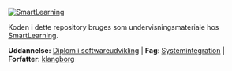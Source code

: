 ﻿[![SmartLearning][smartlearning-img]][smartlearning] 

Koden i dette repository bruges som undervisningsmateriale hos [SmartLearning].


**Uddannelse:** [Diplom i softwareudvikling] | **Fag**: [Systemintegration] | **Forfatter**: [klangborg]



[smartlearning-img]: https://avatars.githubusercontent.com/u/89007769?s=200&u=a9050068e13b10e71a684e6789e1ec757f93e07c&v=4
[smartlearning]: https://smartlearning.dk
[Diplom i softwareudvikling]: https://www.smartlearning.dk/diplomuddannelser/diplom-i-softwareudvikling
[Systemintegration]: https://www.smartlearning.dk/diplomuddannelser/diplom-i-softwareudvikling/systemintegration
[klangborg]: https://github.com/klangborg
